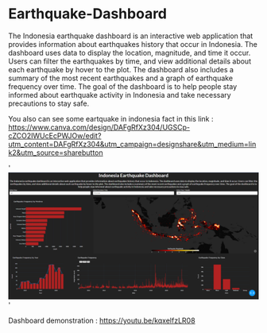 # Earthquake-Dashboard

The Indonesia earthquake dashboard is an interactive web application that provides information about earthquakes history that occur in Indonesia. The dashboard uses data to display the location, magnitude, and time it occur. Users can filter the earthquakes by time, and view additional details about each earthquake by hover to the plot. The dashboard also includes a summary of the most recent earthquakes and a graph of earthquake frequency over time. The goal of the dashboard is to help people stay informed about earthquake activity in Indonesia and take necessary precautions to stay safe.

You also can see some eartquake in indonesia fact in this link : https://www.canva.com/design/DAFgRfXz304/UGSCp-cZCO2IWUcEcPWJOw/edit?utm_content=DAFgRfXz304&utm_campaign=designshare&utm_medium=link2&utm_source=sharebutton

'![alt text](Dashboard.png)'

Dashboard demonstration : https://youtu.be/kqxelfzLR08
